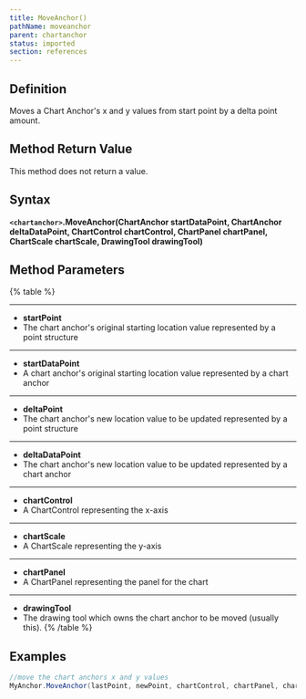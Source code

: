 ```yaml
---
title: MoveAnchor()
pathName: moveanchor
parent: chartanchor
status: imported
section: references
---
```


## Definition

Moves a Chart Anchor's x and y values from start point by a delta point amount.

## Method Return Value

This method does not return a value.

## Syntax

**`<chartanchor>`.MoveAnchor(ChartAnchor startDataPoint, ChartAnchor deltaDataPoint, ChartControl chartControl, ChartPanel chartPanel, ChartScale chartScale, DrawingTool drawingTool)**

## Method Parameters

{% table %}

---

* **startPoint**
* The chart anchor's original starting location value represented by a point structure

---

* **startDataPoint**
* A chart anchor's original starting location value represented by a chart anchor

---

* **deltaPoint**
* The chart anchor's new location value to be updated represented by a point structure

---

* **deltaDataPoint**
* The chart anchor's new location value to be updated represented by a chart anchor

---

* **chartControl**
* A ChartControl representing the x-axis

---

* **chartScale**
* A ChartScale representing the y-axis

---

* **chartPanel**
* A ChartPanel representing the panel for the chart

---

* **drawingTool**
* The drawing tool which owns the chart anchor to be moved (usually this).
{% /table %}

## Examples

```csharp
//move the chart anchors x and y values
MyAnchor.MoveAnchor(lastPoint, newPoint, chartControl, chartPanel, chartScale, this);
```

